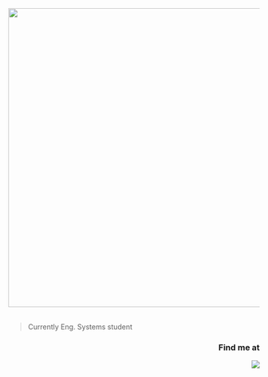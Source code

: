<div align="center"><img src="https://i.postimg.cc/8cHP4Djq/banner.png" width="600"/></div></br>

> Currently Eng. Systems student

### <div align="right">Find me at</div>
<div align="right"><a href="https://www.linkedin.com/in/jeffersonmejia/"><img src="https://img.shields.io/badge/Jefferson_Mej%C3%ADa-rgb(0,%200,%200,%200)?style=for-the-badge&logo=linkedin&logoColor=006A99&labelColor=white"/></a></div></br>
